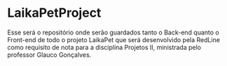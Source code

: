 # LaikaPetProject
Esse será o repositório onde serão guardados tanto o Back-end quanto o Front-end de todo o projeto LaikaPet que será desenvolvido pela RedLine como requisito de nota para a disciplina Projetos II, ministrada pelo professor Glauco Gonçalves.
